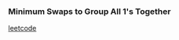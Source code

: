 ### Minimum Swaps to Group All 1's Together

[leetcode](https://leetcode.com/problems/minimum-swaps-to-group-all-1s-together)